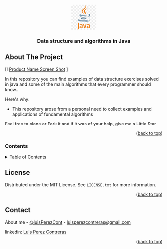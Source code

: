 <div id="top"></div>


<!-- PROJECT LOGO -->
<br />
<div align="center">
  <a href="#">
    <img src="images/javalogo.png" alt="Logo" width="80" height="80">
  </a>

  <h3 align="center">Data structure and algorithms in Java</h3>
  </p>
</div>


<!-- ABOUT THE PROJECT -->
## About The Project

[! [Product Name Screen Shot][product-screenshot] ]

In this repository you can find examples of data structure exercises solved in java and some of the main algorithms that every programmer should know..

Here's why:
* This repository arose from a personal need to collect examples and applications of fundamental algorithms

Feel free to clone or Fork it and if it was of your help, give me a Little Star

<p align="right">(<a href="#top">back to top</a>)</p>



### Contents

<!-- TABLE OF CONTENTS -->
<details>
  <summary>Table of Contents</summary>
  <ol>
    <li>
      <a href="#about-the-project">Data Structures</a>
      <ul>
        <li><a href="#">Arrays and Strings</a></li>
      </ul>
      <ul>
        <li><a href="#">Linked Lists</a></li>
      </ul>
      <ul>
        <li><a href="#">Stacks and Queues</a></li>
      </ul>
      <ul>
        <li><a href="#">Trees</a></li>
      </ul>
      <ul>
        <li><a href="#">Graphs</a></li>
      </ul>
    </li>
    <li>
      <a href="#getting-started">Algorithms</a>
      <ul>
        <li><a href="#"></a>Bit Manipulation</li>
        <li><a href="#"></a>Math and logic Puzzles</li>
        <li><a href="#"></a>Recursion and Dynamic Programming</li>
        <li><a href="#"></a>Sorting and Searching</li>
        <li><a href="#"></a></li>
        <li><a href="#"></a></li>
      </ul>
    </li>
  </ol>
</details>




<!-- LICENSE -->
## License

Distributed under the MIT License. See `LICENSE.txt` for more information.

<p align="right">(<a href="#top">back to top</a>)</p>



<!-- CONTACT -->
## Contact

About me - [@luisPerezCont](https://twitter.com/luisPerezCont) - luisperezcontreras@gmail.com

linkedin: [Luis Perez Contreras](https://www.linkedin.com/in/luis-perez-contreras-56a67964/)

<p align="right">(<a href="#top">back to top</a>)</p>





<!-- MARKDOWN LINKS & IMAGES -->
<!-- https://www.markdownguide.org/basic-syntax/#reference-style-links -->

[linkedin-shield]: https://www.linkedin.com/in/luis-perez-contreras-56a67964/
[linkedin-url]: https://www.linkedin.com/in/luis-perez-contreras-56a67964/
[product-screenshot]: images/portada.png
